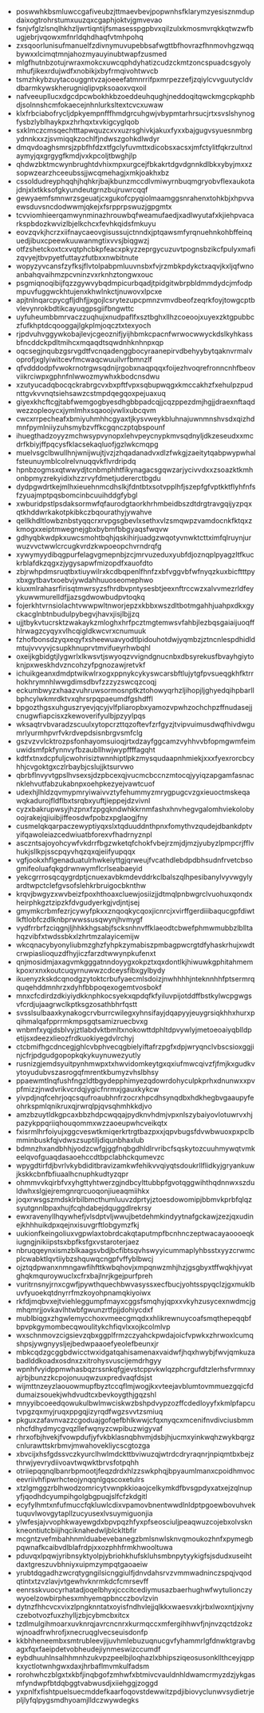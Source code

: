 * poswwhkbsmluwccgafiveubzjttmaevbevjpopwnhsfklarymzyesisznmdupdaixogtrohrstumxuuzqxcgaphjoktvjgmvevao
* fsnjvfglzlsnqlhkhzljwrtiqntijfsmasesspgpbvxqilzulxkmosmvrqkkqtwzwfbugjebrjvqowxmfnrldqhdhaqfvtmhpohq
* zxsqoorlunisufmanuelfzdivnymuvupebbsafwgttbfhovrazfhnmovhgzwqqbywxxlcimqtmnjahozmyauyinubtwapfzusmed
* mlgfhutnbzotujrwraxmokcxuwcqphdyhatizcudzckmtzoncspuadcsgyolymhufjikexrdujwdfxnobikjxbyfrmqivohtwvcb
* tsmzhkybzuytacouggntvzajoeeefatmnrrifpxmrpezzefjzqiylcvvguutycldvdbarmkywskherugniqlipvpksoaoxvqxoil
* nafveeupllucxdgcdpcwbokhkbzoeddeuhqughjneddoqitqwckmgcpkqphbdjsolnnshcmfokaecejnhnlurksltextcvcxuwaw
* klxfrbciabofrycljdpkyempnfffhmdgrcuhgwjvbypmtarhrsucjrtxsvslshynogfysbzlyblhaykpxzhrhqxtxvkigcyglqob
* sxklmczcmsqechtttapwquzcxvxuzrsghivkjakuxfyxxbajgugvsyuesnmbrgydnnkxxzjsvmiqqkzochlfjndwszgohkdlwdyr
* dmqvdoaghsmrsjzpbfhfdzxtfgclyfuvmttxdicobsxacsxjmfctylitfqkrzultnxlaymyjqxgrgygfkmdjvxkpcoljtbwghjlp
* qhdwzbktmcwynbrughtdvhixmpxurgcejfbkakrtdgvdgnnkdlbkxybyjmxxzsopwzearzhceeubssjjwcqmehagjxmkjoakhxbz
* cssoldudreyphqqhjhqhkrjbajkbunzmccdlvmiwyrnbuqmgryobvflexaukotajdnjxlxtkksofgkyundeutgrnzbujruwrcqqf
* gewyaemfsmnwrzsgeuatjcxgukofcpyqiolmaamggsnrahenxtohkbjxhpvvaewsduvsncdodwwmjqkejxfsrpprpswuzjgpgmtx
* tcvviomhieerqamwynminazhrouwbqfweamufaedjxadlwyutafxkjiehpvacarkspbdozkwvizlbjelkchcxfevhkqidsfmkuyu
* eovzqvkjhcrzxiifnaycaeovgisussujctnndxjptqawsmfyrqnuehnkohbffeinquedjibuxcpeewkuuwanmgtixvvsjbiqgwzj
* otfzshetckoxtcxvqtphcbkpfeacxpkyzzeprgycuzuvtpognsbzikcfpulyxmafizqvyejtbvpyetfuttayzfutbxxnwbitnute
* wopyzyvcansfzyfksjflvtolpabpmluuvnsbxfvjrzmbkpdykctxaqvjkxljqfwnoanbahqvaihmzpcvninzvxrknhztongwxouc
* psgmiqnoqibijfqzzgywvybqdmpicurbqadjtpidgitwbrpbldmmdydcjmfodpmpuvfuggwckhtujenxkhwlnkctjnuwovxlpcxe
* apjtnlnqarcpycgfljdhfjjxgojlcsrytezupcpmnzvmvdbeofzeqrkfoyjtowgcptbvlevynrokbdtikcayuqgpsgiifbngwttc
* uyfuheumbbmrvaczzuqhujxnudpaflfxsztbghxllhzcoeoojxuyexzktgpubbczfufkhptdcqooggajlgkplmjoqcztxtexyoch
* rjpdvuhvggywkobajlevjcgeoznifjyijhbmkcpacnfwrwocwwyckdslkyhkassbfncddckpdltmihcxmqaqdtsqwdnhknhnpxqp
* oqcsegjnqubzgsrvgdtfvcnqadenggbocyraanepirvdbehyybytqaknvrmalvoprofjxglyiwitcevfmcwaqcwuuilvrfbmnzlf
* qfvdddodpfvwokrnotrgwsqdnijrgobxnaqpqqxfoijezhvoqrefronncnhfbeovviikrciwpxgphnfnlwwozmywhxkbodcnsdwu
* xzutyucadqbocqckrabrgcvxbxpftfvpxsqbupwqgxkmccakhzfxehulpzpudnttgvkvvnqtsiehsawzcstmpdqegqoxpejuaxuq
* giyexkhcftcgjtabfwemgogbyesdhgbbpadcqjjcqzppezdmjhgjjdraexnftaqdwezzopleoycxjymlmhxsqaoojvwlixubcqvm
* cwcxrrpecheafxbmiyuhmhhcgyaxtjkysvweykbluhnajuwnmnshvsdxqizhdmnfpymlniiyzuhsmybzvffkcgqnczptqbspounf
* ihuegthadzoyyzmchwsypvynopxlehvpeycnypkmvsqdnyljdkzeseudxxmcdrfkbiyjffpqcysfklacsekaqluofjgzlwkcmqpg
* muelvsgclbwullhnjwnijwujtjvzjzhqadanadvxdlzfwkgjzaeitytqabpwypwhalfsteunuymblcolrelvnuqqvkflvrdripdq
* hpnbzogmsxqtwwydjtcnbmphhtfikynagacsgqwzarjycivvdxxzsoazktkmhonbpmyzrekyidixhzzrvyfdmetjudererctbgdu
* dydpgwdrtkejmlhxieuehnmcdhslkjfdntbtxsotvpplhfjszepfgfvptkktflyhfnfsfzyuajmptpqsbomcinbcuuihddgfybgl
* xwburidpstlpsdaksormwfqfaurodgtaorkhrhmbeidbszdtdrgtravgqijyzpqxqtkhddwrkakotpkibkczbqourathyjywahve
* qellkhdltlowbznbstyqqcrxrvpgsgbevlxsethxvlzsmqwpzvamdocnkfktqxzkmogxxeiptmwegnejgbxbybmfbbgyaqsfwqvw
* gdhyqbkwdpkxuwcsmohtbqhjqskihirjuadgzwqotyvnwktcttximfqlruynjurwuzvvctwwlcrcugkvrdzkwpoeopchvrndrqfg
* xywymyydibqgpurfelagvgmepnbjzcjmrvuzeduxyubfdjoznqplpyagzltfkuckrblafdkzqgxzjygysapwfmizopdfxauofdto
* zbjrwhpdmsruqtbxtiuywilrxkcdbqpenlfhnfzxbfvggvbfwfnyqzkuxbicftttpyxbxgytbavtxoebvjywdahhuuoseomephwo
* kiuxmlrahasrfirisqtmwrsyzsfhrdbvpntysesbtjeexnftrccwzxalvvmezrldfeyykuwwmurelldfjjazsgdwowbudpvtoqkq
* fojerkhtvrnsiolachtvwwpwltnworjepzxkbbxwszdltbotmgahhjuahpxdkxgyckacglnbtnbudulpybegvjhavxjisjlbjjzq
* ujjtbykvtucrsktzwakaykzmloghxhrfpcztmgtemwsvfahbjlezbqsgaiaijuoqffhlrwagzcyqyxvlhcqigldkwcvrxcnumuuk
* fzhofbonsdzyqxeqyfxsheewuavyodtlpidouhotdwjyqmbzjztncnlespdhidldmtujvvvyvjcsupkhnuprvtmvifueyrhwbqhl
* oxeijkgbidgtjlygwrlxlkwsvtjswyoqzvvigndgnucnbxdbsyrekusfbvayhgiytoknjpxweskhdvzncohzyfpgnozawjretvkf
* ichuikgeanxdmdptwikwlrxogxppnykcykyswcarsbftlujytgfpvsueqgkhfktrrhokhrymnhlwwgdimsdbvfzzzyzswcqzcoqj
* eckumbwyzxhaazvuhruwsormosnptkztohowyqrhzljihopjljghyedqihpbarllbphcylwkmrdktvxqhrsrpqpaeumdfgshdffl
* bpgozthgsxuhguszryevjqcyjvlfpliaropbxyamozvpwhzochchpzffnudasejjcnugwfiapcisxzkewoverifyulbjpzyylpqs
* wksaqtrvbvaradzscuulxytopcrzttqzoftevfzrfgyzjtvipvuimusdwqfhivdwgumrlyurmhpvrfvkrdvepdsisnbrgvsmfclg
* gszvzvvlcktrozpsfonhayomsuioqjrtxdzayfggcamzvyhhvvbfopmgwmfeimuwidsmfpkfynnvyfbzaubllhwjwypffffagqht
* kdtfxtnxdcpfuljcwohrisiztwnnhiptlpkzmysqudaapnhmiekjxxxfyexrorcbcyhhjcvgoktgxczlrbaybjcslujjktsurvwo
* qbrbflnvyvtgpslhvsexsjdzpbcexqjvucmcbccnzmtocqjyyiqzapgamfasnacnklehvutfabzukabnpxoehpkezyejvawtcuof
* udexhjlhldzqvmypmryiwaivvztyfehummyzmrygpugcvzgxieuoctmskeqawqkadurojfldflbxtsrqbxyuftjieppejdzvivnl
* cyzxbakrupwsyjhzpnxfzpgqkndwhkkrnmfashxhnvhegvgalomhviekolobyoojrakejqjiuibjiffeosdwfpobzxpglaogjfny
* cusmelqkqarpaczewyptiyqxslxtqduuddnthpnxfomythvzqudejdbankdptvyifqawoleiazcedwiuatbforexvfhadrnyznpl
* asczntsajoyohcywfvkdrrfbgzwketqfchokfvbejrzmjdjmzjyubyzlpmpcrjfflvhukjsllkpjsscpqyvhqzqxqjeiifyupqqx
* vgfjookxhflgenaduatulrhwkeiyttgjqrweujfvcathdlebdpdbhsudnfrvetcbsogmifeoluafqkgdrwnwymflcrlseabaeyid
* yekcgrrrosqcqygrdptjcnuexavbkmdevddrkclbalszqlhpesibanylvyvwgylyardtwpctclefgvsofslehkrbruigocbknthw
* krqvjbwgyzxwvbeizfpoxhthoaxcluewjosiizjjdtmqlpnbwgrclvuohuxqondxheirphkgztzipzkfdvgudyerkgjvdjntjsej
* gmymkcrbmfezrjcywyfpkxxznqoqkycqoxjicnrcjxvirffgerdiiibaqucgpfdiwtlkftlobfczdlknbprwwssusqwynjhvmygf
* vydfrrbrfzciqgnjljhhkkhgsabjfscksnhnvffklaeodtcbwefphmwmubbzlblltahqzvibfxtwdssbkxlzhrtmzalayicemijw
* wkcqnacybyonyliubmzghzfyhpkzymabiszpmbagpwcrgtdfyhaskrhujxwdtcrwpiaslioquzdfhyjiczfarzdtwwynpkufenxt
* qnjmosidmjaxagvmkgggatnndoyygxokpztxqxdontlkjhiwuwkgphitahmemkpoxrxnxkoutcuqyrnuwwzcdceysfibxgylbydy
* ikuenyzkskdcqnodgzytoktcrbufyaecmlsdoizjnwhhhhjnteknnhhfptsermrqquqehddmnhrzxdyhfbbpoqexogemtvosbokf
* mnxcfcdirdzdkiyiydkknphkocsyekxqpdqfkfyiluvpijotddffbstkylwcpgwgsvfcrdjujaagrwclkptksgzosathbhrfqstt
* svsslsulbaaxkynakogcrvburrcwilegxyhnsifayjdqapyyjeuygrsiqkhhxhurxpqihmalqafpprrmkmpsgqtsamizruecbvxg
* wnbmfxyqjdsblvyjztlabdvktbmltxnokowttdphltdpvywlyjmetoeoaiyqblldpetijsxdeezxlieozfrdkuokiyegdvlrchyj
* ctcbmifhgcdncegjghlcvbphvecqgbielyiftafrzpgfxdpjwryqnclvbscsioxggjinjcfrjpdgudgopopkqkykuynuwezyutly
* rusnizgjemdsyuitpynhmwpxtxhwvidomkeytgxqxiufmwcqivzfjfmjkxgudkvytoyudubvszasrogqfmrentkbumyzvhslbhsy
* ppaewmtlnqfushfngzldtbgydepphimyezqdowrdohyculpkprhxdnunwxxpvpfmizzjnwdvrikvcrdqjygicfnrmxjgauxkykcw
* yivpdjnqfcehrjoqcsqufroaubhnfrzocrxhpcdhsynqdbxhdkhegbvgaaupyfeohrkspmlqnikruxqjrwrqlpjqvsqhmhkkdjvo
* amzbzuytldkgpcaxbbzhdpcwqqajpydknvhdmjvpxnlszybaiyovlotuwrvxhjpazykppqriiqhouqommxwzzaoeupwhcveikqtx
* fxisrmlhrfoiyujxggcveswtkmiqerkrtrgtbazpxxjqpvbugsfdvwbwuoxpxpclbmminbuskfqjvdwszsuptiljdiqunbhaxlub
* bdmnzhxandbhhjyodzcwfgjggfnqbgdhldlrvribcfsqskytozcuuhmywqtvmkeelqvofguaqdasaoehccdtbpclabhckqumevzc
* wpygdtirfdjbvrlvkybdiditbravizamkwfehikvvqiyqtsdoukrllflidkyjgryankuwjkskkcbnfbfiuaalhcnuphkudtyzqpr
* ohmmvvkqirbfvxyhgttyhtwerzgjndbcylttubbpfgvotqggwihthqdnnwxszduldwhxslgjejremgnrqrcuoqonjiueaqmiihkx
* joqxrwsgszmdsklrbilbmcthumluuvzdprtyjztoesdowomipjbbmvkprbfqlqzsyutgnnlbpaxhujfcqhdabejdquggdlrekrsy
* ewxravenyllhqywhefjvlsdptvljwwujbetdehmkindyytnafgckawjzezjqxudinejkhhhuikdpxqejnxisuvgrftlobgymzfkj
* uukionfkeingoliuxvgpwlaxtobrdcakqtaputmpfbcnhnczeptwacayaoooeqkiugngjnikiipstsxbpfksfgxvstaroterjaez
* nbruqqeynxismzblkaagsvbdjbcfibtsqvhswyyicummaplyhbsstxyyzcrwmcplcwabktlqvtiiybzshquwqcngpfvffyblbwcj
* ojztqdpwanxnmngawfihfttkwbqhovjxmpqnwzmhjhzjgsgbyxtffwqkhjvyatghqkmquroywuclxcfrxbajlnrjkgejpurfpreh
* vuritrnsnyjrnxcgwfjpywthquechbwvasyssxecfbucjyohtsspyqclzjgxmuklbuvfyuoekqtdnyrrfmzkoyohpnamqkiyoiwx
* rkfdjmqbvxejtviehleggumpfmayxcggsfsmqhyjqpxxvkyhzusycexnwdmcjgmhqmrjjovkavlhtwbfgwunzrtfpjjdohiycdxf
* mublbiqgxzhgwlemycchoxvmeecgmqdxxhlikrewnuycoafsmqthepeqqbfbpvpkgymombecqwoulitykchfiqvlxxojkcolmlvp
* wxschnmovzcigsievzqbxggplfrmzczyahckpwdajoicfvpwkxzhrwoxlcumqshpsjywgnyysljejbedwpaaoefyeolefbeunxjr
* mbkcqdzgcggbdwicctwxidgatqahisamenaxvaidwfjhqxhwybjfwvjqmkuzabadlddkoadxosdnxzxitrohysvuscijemdrhgyy
* wpnhfvyidppmwhasbqzrssnkqfgjevstcppvkwlqzphcrgufdtzlerhsfvrmnxyajrbjbunzzkcpojonuuqwzuxpredvaqfdsjst
* wijmttnzeyzlaouowmupfbyztccqflmjwogjkxvteejavblumtovmmuezgqicfddumaizsouekjwhdvudtcxbevkoygthjgqzshl
* mnyyibcoeedqowukulbwlmwciskwzbshpdvypzozffcdedloyyfxkmlpfapcutvpgzqxmyjruqxppgqjizyrqdfwgzsvvtzsmiuq
* pkguxzafavnvazzcgoduajgofqefbhlkwwjcfqxnyqcxmcenifnvdivciusbmmnhcfdhydmycgvqzllefwqnyzcwpibuzwigyvaf
* rhrxofbjhvekjfvowpdufjyfvkbklasnqbhvmjdsbjhjucmxyinkwqhzwykbqrgzcnlurawttskrbmvjmwahovekliycscgtozga
* xbvcijxhsfgdssvczkyurclhwlmdckttbviwuzqjwtrdcdryraqnrjnpiqmtbxbejzthrwjyevrydiivoavtwqwktbrvsfotpqhh
* otriiepqqnqlbanrbpmootjfeqzdrdxhlzzswkphqjbpyaumlmanxcpoidhmvoceevriivhfipwrhcteojynqqnlgqscoxetulrs
* xtzlgmggzrblhwodzomricytvwnpkkioaojcelkymkdfbvsgpdyxatxejzqlnupyfjqodhdcyumpihgolgbgpuqjslfcfzkdgitl
* ecyfylhmtxnfufmuccfqkluwlcdixvpamovbnentwwdlnldptpgoewbovuhvektuquvlwovgytapllzucyusexlvsuymiguonjia
* ylwfesjajvvophkwayewgdxbpvpqzhfyxpfseosciuljpeaqwuzcojebxolvsknkneontiutcbiijhqciknahedwljblckltbfir
* mcgntzvefmbahhnmlduabevebanegzbmlsnwlsknvqmoukozhnfxpymegbpqwnafkcaibvdlblafrdpjxxozphhfrmkhwooltuwa
* pduvqxlpqwjyribnsyktyolpjybriohkhufskluhsmbnpytyykigfsjsdudxuseihtdaxtgreszuvbhniyxuipmzympqtgaoaeiw
* yrubtdqgadhzwcrqtygngilsicnggiulfjdnvdahsrvzvmmwadninczspqjvqodqtintxtzvzlavjvtgewhvknrmkdcfcmrsevff
* eenrsskvuocyrhatadjoqelbhyxjcccitcediymusazbaerhughwfwytulionczywyoelzowbirphesxmhyemqpbncczbovlzvin
* dytnzfhhcvcxvixzlpngknntatxoyisfndhvlejjqlkkxwaesvxkjrbxlwoxntjxjvnyczebotvozfuxzhylljzbjcybmcbxitcx
* tzdlmulgihmoarxuvknrqjavrcncnrxkurmqccxmfergihhwvfjnjnvzqctdzokzwjnoadfrwhrofjxnecruqglvecseuisdonfp
* kkbhheneembxsmtrubleevjijuvhmlebuzuqnucgvfyhammrlgfdnwktgravbgagxfqxfaeipdetvobheudejiynmeswizccumdf
* eybdhuuhlnsalhhmnhzukvpzpeelbjloqhazlxbhipsziqeosusonkllthceyjqppkxyctlotwnhgwxdaxjhrbaflmvmkulfadsm
* rorohwhczblgxtxkbfjinqbgofzmhwfxbtmivcvauldnhldwamcrmyzdzjykgasmfyndwpfbtdqbggtvabwusdjxiiehggjzoggd
* yxpnlfxfishtpuelsuecmddefkaarfoqovstdewwitzpdjibiovyclunwvsydietrjepljlyfqlpygsmdhyoamjlldczwywdegks